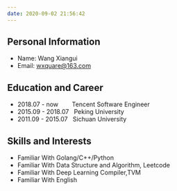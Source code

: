 ```yaml
---
date: 2020-09-02 21:56:42
---
```


## Personal Information
- Name:  Wang Xiangui
- Email: wxquare@163.com

## Education and Career
- 2018.07 - now &nbsp;&nbsp;&nbsp;&nbsp;&nbsp;&nbsp; Tencent Software Engineer
- 2015.09 - 2018.07 &nbsp;  Peking University 
- 2011.09 - 2015.07 &nbsp; Sichuan University

## Skills and Interests
- Familiar With Golang/C++/Python
- Familiar With Data Structure and Algorithm, Leetcode
- Familiar With Deep Learning Compiler,TVM
- Familiar With English





